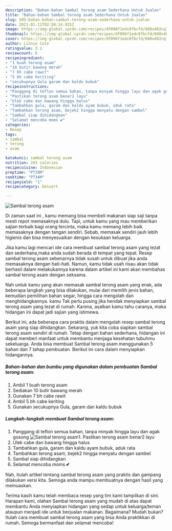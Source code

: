 ```yaml
---
description: "Bahan-bahan Sambal terong asam Sederhana Untuk Jualan"
title: "Bahan-bahan Sambal terong asam Sederhana Untuk Jualan"
slug: 505-bahan-bahan-sambal-terong-asam-sederhana-untuk-jualan
date: 2021-01-11T02:50:14.925Z
image: https://img-global.cpcdn.com/recipes/df096f1edc8fbcfd/680x482cq70/sambal-terong-asam-foto-resep-utama.jpg
thumbnail: https://img-global.cpcdn.com/recipes/df096f1edc8fbcfd/680x482cq70/sambal-terong-asam-foto-resep-utama.jpg
cover: https://img-global.cpcdn.com/recipes/df096f1edc8fbcfd/680x482cq70/sambal-terong-asam-foto-resep-utama.jpg
author: Linnie Cole
ratingvalue: 3.1
reviewcount: 6
recipeingredient:
- "1 buah terong asam"
- "10 butir bawang merah"
- "7 bh cabe rawit"
- "5 bh cabe keriting"
- "secukupnya Gula garam dan kaldu bubuk"
recipeinstructions:
- "Panggang di teflon semua bahan, tanpa minyak hingga layu dan agak gosong"
- "Pastikan terong asam benar2 layu"
- "Ulek cabe dan bawang hingga halus"
- "Tambahkan gula, garam dan kaldu ayam bubuk, aduk rata"
- "Tambahkan terong asam, bejek2 hingga menyatu dengan sambel"
- "Sambal siap dihidangkan"
- "Selamat mencoba moms 💕"
categories:
- Resep
tags:
- sambal
- terong
- asam

katakunci: sambal terong asam 
nutrition: 243 calories
recipecuisine: Indonesian
preptime: "PT39M"
cooktime: "PT34M"
recipeyield: "1"
recipecategory: Dessert

---
```



![Sambal terong asam](https://img-global.cpcdn.com/recipes/df096f1edc8fbcfd/680x482cq70/sambal-terong-asam-foto-resep-utama.jpg)

Di zaman  saat ini , kamu memang bisa membeli makanan siap saji tanpa mesti repot memasaknya dulu. Tapi, untuk kamu yang mau memberikan sajian terbaik bagi orang tercinta, maka kamu memang lebih baik memasaknya dengan tangan sendiri. Sebab, memasak sendiri jauh lebih higienis dan bisa menyesuaikan dengan kesukaan keluarga.

Jika kamu lagi mencari ide cara membuat sambal terong asam yang lezat dan sederhana,maka anda sudah berada di tempat yang tepat. Resep sambal terong asam  sebenarnya tidak susah untuk dibuat jika anda memasaknya dengan hati-hati. Namun, kamu tidak usah risau akan tidak berhasil dalam melakukannya 
karena dalam artikel ini kami akan membahas sambal terong asam dengan seksama.  



Nah untuk kamu yang akan memasak sambal terong asam yang enak, ada beberapa langkah yang bisa dilakukan, mulai dari memilih jenis bahan, kemudian pemilihan bahan segar, hingga cara mengolah dan menghidangkannya. kamu Tak perlu pusing jika hendak menyiapkan sambal terong asam yang lezat di rumah. Karena, asalkan kamu  tahu caranya, maka hidangan ini dapat jadi sajian yang istimewa.

Berikut ini, ada beberapa cara praktis  dalam mengolah resep sambal terong asam yang siap dihidangkan. Sekarang, yuk kita coba siapkan sambal terong asam sendiri di rumah. Tetap dengan bahan sederhana, hidangan ini dapat memberi manfaat untuk membantu menjaga kesehatan tubuhmu sekeluarga. Anda bisa membuat Sambal terong asam menggunakan 5 bahan dan 7 tahap pembuatan. Berikut ini cara dalam menyiapkan hidangannya.

<!--inarticleads1-->

##### Bahan-bahan dan bumbu yang digunakan dalam pembuatan Sambal terong asam:

1. Ambil 1 buah terong asam
1. Sediakan 10 butir bawang merah
1. Gunakan 7 bh cabe rawit
1. Ambil 5 bh cabe keriting
1. Gunakan secukupnya Gula, garam dan kaldu bubuk




<!--inarticleads2-->

##### Langkah-langkah membuat Sambal terong asam:

1. Panggang di teflon semua bahan, tanpa minyak hingga layu dan agak gosong
<img src="https://img-global.cpcdn.com/steps/d27edc7b03f87b48/160x128cq70/sambal-terong-asam-langkah-memasak-1-foto.jpg" alt="Sambal terong asam">1. Pastikan terong asam benar2 layu
1. Ulek cabe dan bawang hingga halus
1. Tambahkan gula, garam dan kaldu ayam bubuk, aduk rata
1. Tambahkan terong asam, bejek2 hingga menyatu dengan sambel
1. Sambal siap dihidangkan
1. Selamat mencoba moms 💕




Nah, itulah artikel tentang  sambal terong asam  yang praktis dan gampang dilakukan versi kita. Semoga anda mampu membuatnya dengan hasil yang memuaskan. 

Terima kasih kamu telah membaca resep yang tim kami tampilkan di sini. Harapan kami, olahan  Sambal terong asam yang mudah di atas dapat membantu Anda menyiapkan hidangan yang sedap untuk keluarga/teman ataupun menjadi ide untuk berjualan makanan. Bagaimana? Mudah bukan? Itulah cara membuat sambal terong asam yang bisa Anda praktikkan di rumah. Semoga bermanfaat dan selamat mencoba!

